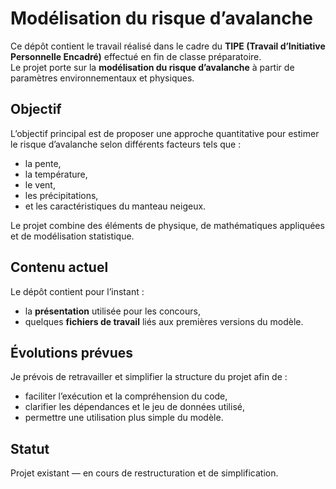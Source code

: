 # Modélisation du risque d’avalanche

Ce dépôt contient le travail réalisé dans le cadre du **TIPE (Travail d’Initiative Personnelle Encadré)** effectué en fin de classe préparatoire.  
Le projet porte sur la **modélisation du risque d’avalanche** à partir de paramètres environnementaux et physiques.

## Objectif

L’objectif principal est de proposer une approche quantitative pour estimer le risque d’avalanche selon différents facteurs tels que :
- la pente,
- la température,
- le vent,
- les précipitations,
- et les caractéristiques du manteau neigeux.

Le projet combine des éléments de physique, de mathématiques appliquées et de modélisation statistique.

## Contenu actuel

Le dépôt contient pour l’instant :
- la **présentation** utilisée pour les concours,  
- quelques **fichiers de travail** liés aux premières versions du modèle.

## Évolutions prévues

Je prévois de retravailler et simplifier la structure du projet afin de :
- faciliter l’exécution et la compréhension du code,  
- clarifier les dépendances et le jeu de données utilisé,  
- permettre une utilisation plus simple du modèle.

## Statut

Projet existant — en cours de restructuration et de simplification.
